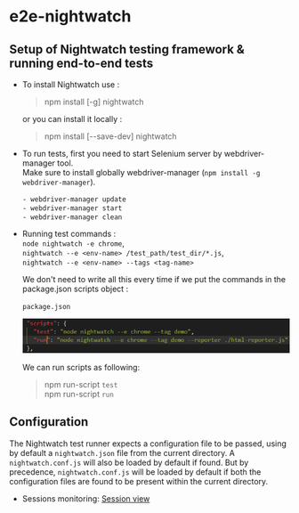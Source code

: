 # e2e-nightwatch
## Setup of Nightwatch testing framework &amp; running end-to-end tests

- To install Nightwatch use : <br/>
	> npm install [-g] nightwatch

	or you can install it locally : <br/>
	> npm install [--save-dev] nightwatch


- To run tests, first you need to start Selenium server by webdriver-manager tool.<br/>
Make sure to install globally webdriver-manager (`npm install -g webdriver-manager`).
	```
	- webdriver-manager update
	- webdriver-manager start
	- webdriver-manager clean
	```

- Running test commands : <br/>`node nightwatch -e chrome`, <br/>`nightwatch --e <env-name> /test_path/test_dir/*.js`, <br/>`nightwatch --e <env-name> --tags <tag-name>`

	We don't need to write all this every time if we put the commands in the package.json scripts object : <br/>

	`package.json`

	![image](figures\script.png)

	We can run scripts as following:
	> npm run-script `test`<br/>
npm run-script `run`

## Configuration
The Nightwatch test runner expects a configuration file to be passed, using by default a `nightwatch.json` file from the current directory. A `nightwatch.conf.js` will also be loaded by default if found. But by precedence, `nightwatch.conf.js` will be loaded by default if both the configuration files are found to be present within the current directory.

- Sessions monitoring: [Session view](http://localhost:4444/wd/hub/static/resource/hub.html)
